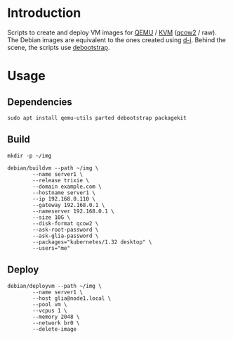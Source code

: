 # Introduction
Scripts to create and deploy VM images for [QEMU](https://www.qemu.org/) / [KVM](https://linux-kvm.org/page/Main_Page) ([qcow2](https://en.wikipedia.org/wiki/Qcow) / raw).
The Debian images are equivalent to the ones created using [d-i](https://d-i.debian.org/doc/internals/). Behind the scene, the scripts use [debootstrap](https://wiki.debian.org/Debootstrap).

# Usage
## Dependencies

```
sudo apt install qemu-utils parted debootstrap packagekit
```

## Build

```
mkdir -p ~/img
```

```
debian/buildvm --path ~/img \
        --name server1 \
        --release trixie \
        --domain example.com \
        --hostname server1 \
        --ip 192.168.0.110 \
        --gateway 192.168.0.1 \
        --nameserver 192.168.0.1 \
        --size 10G \
        --disk-format qcow2 \
        --ask-root-password \
        --ask-glia-password \
        --packages="kubernetes/1.32 desktop" \
        --users="me"
```

## Deploy
```
debian/deployvm --path ~/img \
        --name server1 \
        --host glia@node1.local \
        --pool vm \
        --vcpus 1 \
        --memory 2048 \
        --network br0 \
        --delete-image
```